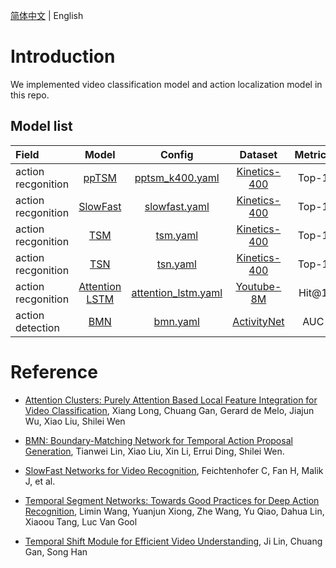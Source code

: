 [简体中文](../../zh-CN/model_zoo/README.md) | English

# Introduction

We implemented video classification model and action localization model in this repo.

## Model list

| Field | Model | Config | Dataset | Metrics | ACC% | Download |
| :--------------- | :--------: | :------------: | :------------: | :------------: | :------------: | :------------: |
| action recgonition | [ppTSM](./recognition/pp-tsm.md) | [pptsm_k400.yaml](../../../configs/recognition/tsm/pptsm_k400.yaml) | [Kinetics-400](../dataset/k400.md) | Top-1 | 73.5 | [ppTSM.pdparams](https://videotag.bj.bcebos.com/PaddleVideo/ppTSM/ppTSM.pdparams) |
| action recgonition | [SlowFast](./recognition/slowfast.md) | [slowfast.yaml](../../../configs/recognition/slowfast/slowfast.yaml) | [Kinetics-400](../dataset/k400.md) | Top-1 | 74.35 | [SlowFast.pdparams](https://videotag.bj.bcebos.com/PaddleVideo/SlowFast/SlowFast.pdparams) |
| action recgonition | [TSM](./recognition/tsm.md) | [tsm.yaml](../../../configs/recognition/tsm/tsm.yaml)  | [Kinetics-400](../dataset/k400.md) | Top-1 | 70.86 | [TSM.pdparams](https://videotag.bj.bcebos.com/PaddleVideo/TSM/TSM.pdparams) |
| action recgonition | [TSN](./recognition/tsn.md) | [tsn.yaml](../../../configs/recognition/tsn/tsn.yaml) | [Kinetics-400](../dataset/k400.md) | Top-1 | 67.0 | TODO |
| action recgonition | [Attention LSTM](./recognition/attention_lstm.md) | [attention_lstm.yaml](../../../configs/recognition/attention_lstm/attention_lstm.yaml) | [Youtube-8M](../dataset/youtube8m.md) | Hit@1 | 89.0 | [AttentionLstm.pdparams](https://videotag.bj.bcebos.com/PaddleVideo/AttentionLstm/AttentionLstm.pdparams) |
| action detection | [BMN](./localization/bmn.md) | [bmn.yaml](../../../configs/localization/bmn.yaml) | [ActivityNet](../dataset/ActivityNet.md) |  AUC | 67.0 | [BMN.pdparams](https://videotag.bj.bcebos.com/PaddleVideo/BMN/BMN.pdparams) |


# Reference

- [Attention Clusters: Purely Attention Based Local Feature Integration for Video Classification](https://arxiv.org/abs/1711.09550), Xiang Long, Chuang Gan, Gerard de Melo, Jiajun Wu, Xiao Liu, Shilei Wen

- [BMN: Boundary-Matching Network for Temporal Action Proposal Generation](https://arxiv.org/abs/1907.09702), Tianwei Lin, Xiao Liu, Xin Li, Errui Ding, Shilei Wen.

- [SlowFast Networks for Video Recognition](https://arxiv.org/abs/1812.03982), Feichtenhofer C, Fan H, Malik J, et al. 

- [Temporal Segment Networks: Towards Good Practices for Deep Action Recognition](https://arxiv.org/abs/1608.00859), Limin Wang, Yuanjun Xiong, Zhe Wang, Yu Qiao, Dahua Lin, Xiaoou Tang, Luc Van Gool

- [Temporal Shift Module for Efficient Video Understanding](https://arxiv.org/abs/1811.08383v1), Ji Lin, Chuang Gan, Song Han
